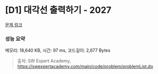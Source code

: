 # [D1] 대각선 출력하기 - 2027 

[문제 링크](https://swexpertacademy.com/main/code/problem/problemDetail.do?contestProbId=AV5QFuZ6As0DFAUq) 

### 성능 요약

메모리: 18,640 KB, 시간: 97 ms, 코드길이: 2,677 Bytes



> 출처: SW Expert Academy, https://swexpertacademy.com/main/code/problem/problemList.do